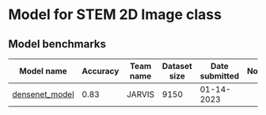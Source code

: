 # Model for STEM 2D Image class

<h2>Model benchmarks</h2>

<table style="width:100%" id="j_table">
 <thead>
  <tr>
    <th>Model name</th>
   <!-- <th>Method</th>-->
    <th>Accuracy</th>
    <th>Team name</th>
    <th>Dataset size</th>
    <th>Date submitted</th>
    <th>Notes</th>
  </tr>
 </thead>
<!--table_content--><tr><td><a href="https://github.com/usnistgov/alignn" target="_blank">densenet_model</a></td><td>0.83</td><td>JARVIS</td><td>9150</td><td>01-14-2023</td><td></td></tr><!--table_content-->
</table>